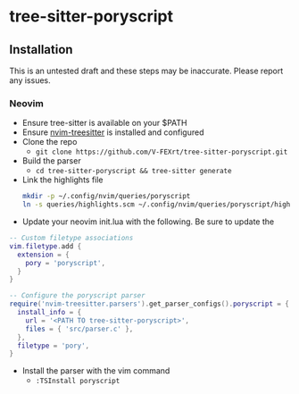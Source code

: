 # tree-sitter-poryscript

## Installation

This is an untested draft and these steps may be inaccurate. Please report any issues.

### Neovim
- Ensure tree-sitter is available on your $PATH
- Ensure [nvim-treesitter](https://github.com/nvim-treesitter/nvim-treesitter) is installed and configured
- Clone the repo
  - `git clone https://github.com/V-FEXrt/tree-sitter-poryscript.git`
- Build the parser
  - `cd tree-sitter-poryscript && tree-sitter generate`
- Link the highlights file
  ```sh 
  mkdir -p ~/.config/nvim/queries/poryscript
  ln -s queries/highlights.scm ~/.config/nvim/queries/poryscript/highlights.scm
  ```
- Update your neovim init.lua with the following. Be sure to update the <PATH TO tree-sitter-poryscript>

```lua
-- Custom filetype associations
vim.filetype.add {
  extension = {
    pory = 'poryscript',
  }
}

-- Configure the poryscript parser
require('nvim-treesitter.parsers').get_parser_configs().poryscript = {
  install_info = {
    url = '<PATH TO tree-sitter-poryscript>',
    files = { 'src/parser.c' },
  },
  filetype = 'pory',
}

```
- Install the parser with the vim command
  - `:TSInstall poryscript`
